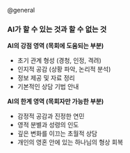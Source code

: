 @general

### AI가 할 수 있는 것과 할 수 없는 것

**AI의 강점 영역 (목회에 도움되는 부분)**

- 초기 관계 형성 (경청, 인정, 격려)
- 인지적 공감 (상황 파악, 논리적 분석)
- 정보 제공 및 자료 정리
- 기본적인 상담 기법 안내

**AI의 한계 영역 (목회자만 가능한 부분)**

- 감정적 공감과 진정한 연민
- 영적 분별과 성령의 인도
- 깊은 변화를 이끄는 초월적 상담
- 개인의 영혼 안에 있는 하나님의 형상 회복
